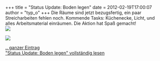 +++
title = "Status Update: Boden legen"
date = 2012-02-19T17:00:07
author = "typ_o"
+++
Die Räume sind jetzt bezugsfertig, ein paar Streicharbeiten fehlen noch.
Kommende Tasks: Küchenecke, Licht, und alles Arbeitsmaterial einräumen.
Die Aktion hat Spaß gemacht\!  
![](https://flipdot.org/blog/uploads/hinten_boden.serendipityThumb.jpg)  
  
![](https://flipdot.org/blog/uploads/boden_transport.serendipityThumb.jpg)  
  
[.. ganzer
Eintrag](http://flipdot.org/blog/index.php?/archives/161-Status-Update-Boden-legen.html)  
["Status Update: Boden legen" vollständig
lesen](https://flipdot.org/blog/archives/161-Status-Update-Boden-legen.html#extended)
